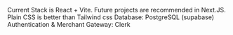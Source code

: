 Current Stack is React + Vite. Future projects are recommended in Next.JS.
Plain CSS is better than Tailwind css
Database: PostgreSQL (supabase)
Authentication & Merchant Gateway: Clerk
